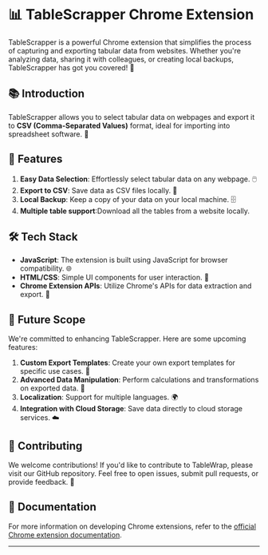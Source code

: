 # 📊 TableScrapper Chrome Extension

TableScrapper is a powerful Chrome extension that simplifies the process of capturing and exporting tabular data from websites. Whether you're analyzing data, sharing it with colleagues, or creating local backups, TableScrapper has got you covered! 🚀

## 📚 Introduction

TableScrapper allows you to select tabular data on webpages and export it to **CSV (Comma-Separated Values)** format, ideal for importing into spreadsheet software. 📝

## 🌟 Features

1. **Easy Data Selection**: Effortlessly select tabular data on any webpage. 🖱️
2. **Export to CSV**: Save data as CSV files locally. 💾
3. **Local Backup**: Keep a copy of your data on your local machine. 🗄️
4. **Multiple table support**:Download all the tables from a website locally.

## 🛠️ Tech Stack

- **JavaScript**: The extension is built using JavaScript for browser compatibility. 🌐
- **HTML/CSS**: Simple UI components for user interaction. 🎨
- **Chrome Extension APIs**: Utilize Chrome's APIs for data extraction and export. 📌

## 🚀 Future Scope

We're committed to enhancing TableScrapper. Here are some upcoming features:

1. **Custom Export Templates**: Create your own export templates for specific use cases. 📑
2. **Advanced Data Manipulation**: Perform calculations and transformations on exported data. 🧮
3. **Localization**: Support for multiple languages. 🌍
4. **Integration with Cloud Storage**: Save data directly to cloud storage services. ☁️

## 🤝 Contributing

We welcome contributions! If you'd like to contribute to TableWrap, please visit our GitHub repository. Feel free to open issues, submit pull requests, or provide feedback. 👥

## 📖 Documentation

For more information on developing Chrome extensions, refer to the [official Chrome extension documentation](https://developer.chrome.com/docs/extensions/mv3/).

---
